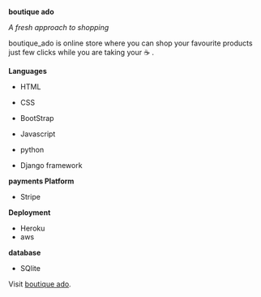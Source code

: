 **boutique ado**

*A fresh approach to shopping*

 boutique_ado is online store where you can shop your favourite products just few clicks while you are taking your :coffee: .
 
 **Languages**

* HTML

* CSS

* BootStrap

* Javascript

* python

* Django framework 

**payments Platform**

* Stripe 

**Deployment**

* Heroku 
* aws 

**database**

* SQlite 


Visit [boutique ado](https://boutique-ad.herokuapp.com/).


 
